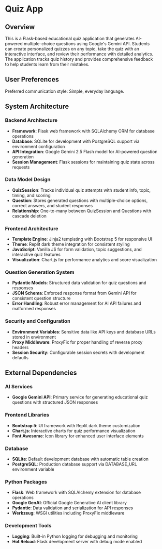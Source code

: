 # Quiz App

## Overview

This is a Flask-based educational quiz application that generates AI-powered multiple-choice questions using Google's Gemini API. Students can create personalized quizzes on any topic, take the quiz with an interactive interface, and review their performance with detailed analytics. The application tracks quiz history and provides comprehensive feedback to help students learn from their mistakes.

## User Preferences

Preferred communication style: Simple, everyday language.

## System Architecture

### Backend Architecture
- **Framework**: Flask web framework with SQLAlchemy ORM for database operations
- **Database**: SQLite for development with PostgreSQL support via environment configuration
- **API Integration**: Google Gemini 2.5 Flash model for AI-powered question generation
- **Session Management**: Flask sessions for maintaining quiz state across requests

### Data Model Design
- **QuizSession**: Tracks individual quiz attempts with student info, topic, timing, and scoring
- **Question**: Stores generated questions with multiple-choice options, correct answers, and student responses
- **Relationship**: One-to-many between QuizSession and Questions with cascade deletion

### Frontend Architecture
- **Template Engine**: Jinja2 templating with Bootstrap 5 for responsive UI
- **Theme**: Replit dark theme integration for consistent styling
- **JavaScript**: Vanilla JS for form validation, topic suggestions, and interactive quiz features
- **Visualization**: Chart.js for performance analytics and score visualization

### Question Generation System
- **Pydantic Models**: Structured data validation for quiz questions and responses
- **JSON Schema**: Enforced response format from Gemini API for consistent question structure
- **Error Handling**: Robust error management for AI API failures and malformed responses

### Security and Configuration
- **Environment Variables**: Sensitive data like API keys and database URLs stored in environment
- **Proxy Middleware**: ProxyFix for proper handling of reverse proxy headers
- **Session Security**: Configurable session secrets with development defaults

## External Dependencies

### AI Services
- **Google Gemini API**: Primary service for generating educational quiz questions with structured JSON responses

### Frontend Libraries
- **Bootstrap 5**: UI framework with Replit dark theme customization
- **Chart.js**: Interactive charts for quiz performance visualization
- **Font Awesome**: Icon library for enhanced user interface elements

### Database
- **SQLite**: Default development database with automatic table creation
- **PostgreSQL**: Production database support via DATABASE_URL environment variable

### Python Packages
- **Flask**: Web framework with SQLAlchemy extension for database operations
- **Google GenAI**: Official Google Generative AI client library
- **Pydantic**: Data validation and serialization for API responses
- **Werkzeug**: WSGI utilities including ProxyFix middleware

### Development Tools
- **Logging**: Built-in Python logging for debugging and monitoring
- **Hot Reload**: Flask development server with debug mode enabled